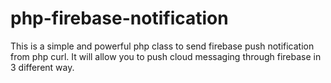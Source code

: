 # php-firebase-notification
This is a simple and powerful php class to send firebase push notification from php curl. It will allow you to push cloud messaging through firebase in 3 different way.
